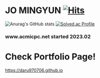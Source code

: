# JO MINGYUN [![Hits](https://hits.seeyoufarm.com/api/count/incr/badge.svg?url=https%3A%2F%2Fgithub.com%2Fdaru970706%2Fhit-counter&count_bg=%2379C83D&title_bg=%23555555&icon=&icon_color=%23E7E7E7&title=hits&edge_flat=false)](https://hits.seeyoufarm.com)

![Anurag's GitHub stats](https://github-readme-stats.vercel.app/api?username=daru970706&show_icons=true&theme=codeSTACKr)
 [![Solved.ac Profile](http://mazassumnida.wtf/api/v2/generate_badge?boj=jmg97)](https://solved.ac/jmg97/)
<br>
<h3> www.acmicpc.net started 2023.02</h3>

# Check Portfolio Page!
https://daru970706.github.io
